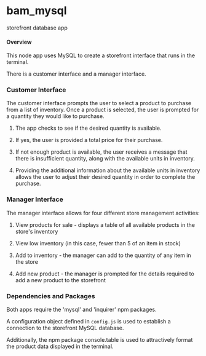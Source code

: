 # bam_mysql
storefront database app


#### Overview

This node app uses MySQL to create a storefront interface that runs in the terminal.

There is a customer interface and a manager interface.


### Customer Interface


The customer interface prompts the user to select a product to purchase from a list of inventory.
Once a product is selected, the user is prompted for a quantity they would like to purchase.

1. The app checks to see if the desired quantity is available. 

2. If yes, the user is provided a total price for their purchase. 

3. If not enough product is available, the user receives a message that there is insufficient quantity, along with the available units in inventory. 

4. Providing the additional information about the available units in inventory allows the user to adjust their desired quantity in order to complete the purchase.


### Manager Interface


The manager interface allows for four different store management activities:

1. View products for sale - displays a table of all available products in the store's inventory

2. View low inventory (in this case, fewer than 5 of an item in stock)

3. Add to inventory - the manager can add to the quantity of any item in the store

4. Add new product - the manager is prompted for the details required to add a new product to the storefront


### Dependencies and Packages

Both apps require the 'mysql' and 'inquirer' npm packages.

A configuration object defined in `config.js` is used to establish a connection to the storefront MySQL database.

Additionally, the npm package console.table is used to attractively format the product data displayed in the terminal.













